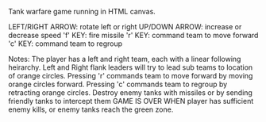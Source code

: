 Tank warfare game running in HTML canvas.

LEFT/RIGHT ARROW:  rotate left or right
UP/DOWN ARROW:  increase or decrease speed
'f' KEY:  fire missile
'r' KEY:  command team to move forward
'c' KEY:  command team to regroup

Notes:
The player has a left and right team, each with a linear following heirarchy.
Left and Right flank leaders will try to lead sub teams to location of orange circles.
Pressing 'r' commands team to move forward by moving orange circles forward.
Pressing 'c' commands team to regroup by retracting orange circles.
Destroy enemy tanks with missiles or by sending friendly tanks to intercept them
GAME IS OVER WHEN player has sufficient enemy kills, or enemy tanks reach the green zone.


